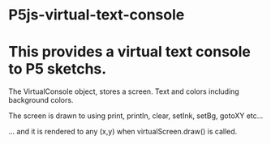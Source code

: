 # P5js-virtual-text-console

# This provides a virtual text console to P5 sketchs.

The VirtualConsole object, stores a screen. Text and colors including background colors.

The screen is drawn to using print, println, clear, setInk, setBg, gotoXY etc...

... and it is rendered to any (x,y) when virtualScreen.draw() is called.
